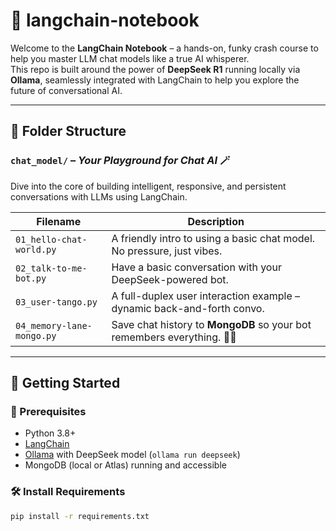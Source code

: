 # 🧠 langchain-notebook

Welcome to the **LangChain Notebook** – a hands-on, funky crash course to help you master LLM chat models like a true AI whisperer.  
This repo is built around the power of **DeepSeek R1** running locally via **Ollama**, seamlessly integrated with LangChain to help you explore the future of conversational AI.

---

## 📂 Folder Structure

### `chat_model/` – *Your Playground for Chat AI* 🪄  
Dive into the core of building intelligent, responsive, and persistent conversations with LLMs using LangChain.

| Filename | Description |
|----------|-------------|
| `01_hello-chat-world.py` | A friendly intro to using a basic chat model. No pressure, just vibes. |
| `02_talk-to-me-bot.py` | Have a basic conversation with your DeepSeek-powered bot. |
| `03_user-tango.py` | A full-duplex user interaction example – dynamic back-and-forth convo. |
| `04_memory-lane-mongo.py` | Save chat history to **MongoDB** so your bot remembers everything. 💾🍃 |

---

## 🚀 Getting Started

### 🧰 Prerequisites
- Python 3.8+
- [LangChain](https://github.com/langchain-ai/langchain)
- [Ollama](https://ollama.ai/) with DeepSeek model (`ollama run deepseek`)
- MongoDB (local or Atlas) running and accessible

### 🛠️ Install Requirements
```bash
pip install -r requirements.txt
